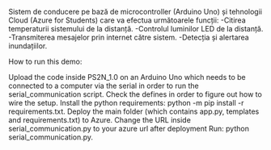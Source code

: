 Sistem de conducere pe bază de microcontroller (Arduino Uno) și tehnologii Cloud (Azure for Students) care va efectua următoarele funcții:
-Citirea temperaturii sistemului de la distanță. 
-Controlul luminilor LED de la distanță.
-Transmiterea mesajelor prin internet către sistem. 
-Detecția și alertarea inundațiilor.

How to run this demo:

Upload the code inside PS2N_1.0 on an Arduino Uno which needs to be connected to a computer via the serial in order to run the serial_communication script. 
Check the defines in order to figure out how to wire the setup. Install the python requirements: python -m pip install -r requirements.txt. 
Deploy the main folder (which contains app.py, templates and requirements.txt) to Azure. 
Change the URL inside serial_communication.py to your azure url after deployment Run: python serial_communication.py.
